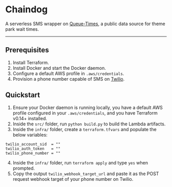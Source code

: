 # Chaindog

A serverless SMS wrapper on [Queue-Times](https://queue-times.com/), a public data source for theme park wait times.

---

## Prerequisites

1. Install Terraform.
2. Install Docker and start the Docker daemon.
3. Configure a default AWS profile in `.aws/credentials`.
4. Provision a phone number capable of SMS on [Twilio](https://twilio.com/).

## Quickstart

1. Ensure your Docker daemon is running locally, you have a default AWS profile configured in your `.aws/credentials`, and you have Terraform v0.14+ installed.
2. Inside the `src/` folder, run `python build.py` to build the Lambda artifacts.
3. Inside the `infra/` folder, create a `terraform.tfvars` and populate the below variables:
```
twilio_account_sid  = ""
twilio_auth_token   = ""
twilio_phone_number = ""
```
4. Inside the `infra/` folder, run `terraform apply` and type `yes` when prompted.
5. Copy the output `twilio_webhook_target_url` and paste it as the POST request webhook target of your phone number on Twilio.
